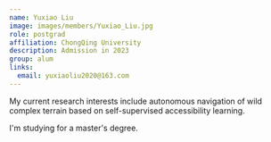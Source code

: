 ```yaml
---
name: Yuxiao Liu
image: images/members/Yuxiao_Liu.jpg
role: postgrad
affiliation: ChongQing University 
description: Admission in 2023 
group: alum
links:
  email: yuxiaoliu2020@163.com
---
```


My current research interests include autonomous navigation of wild complex terrain based on self-supervised accessibility learning.

I'm studying for a master's degree.
